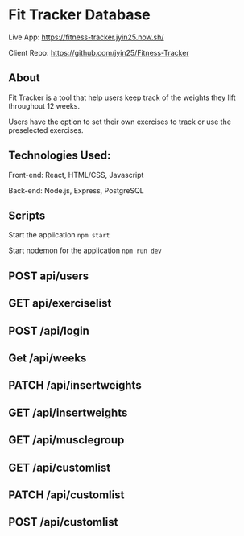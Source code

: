 # Fit Tracker Database

Live App: https://fitness-tracker.jyin25.now.sh/

Client Repo: https://github.com/jyin25/Fitness-Tracker


## About
Fit Tracker is a tool that help users keep track of the weights they lift throughout 12 weeks. 

Users have the option to set their own exercises to track or use the preselected exercises. 


## Technologies Used:

Front-end: React, HTML/CSS, Javascript

Back-end: Node.js, Express, PostgreSQL


## Scripts

Start the application `npm start`

Start nodemon for the application `npm run dev`

## POST api/users


## GET api/exerciselist


## POST /api/login


## Get /api/weeks


## PATCH /api/insertweights


## GET /api/insertweights


## GET /api/musclegroup


## GET /api/customlist


## PATCH /api/customlist


## POST /api/customlist


